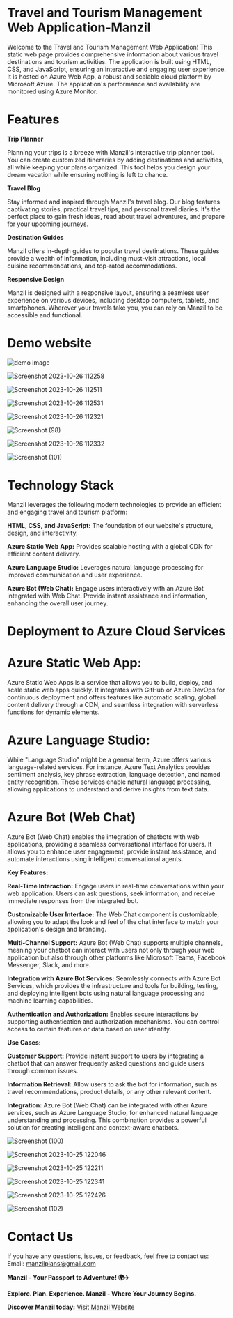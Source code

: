 # Travel and Tourism Management Web Application-Manzil

Welcome to the Travel and Tourism Management Web Application! This static web page provides comprehensive information about various travel destinations and tourism activities. The application is built using HTML, CSS, and JavaScript, ensuring an interactive and engaging user experience. It is hosted on Azure Web App, a robust and scalable cloud platform by Microsoft Azure. The application's performance and availability are monitored using Azure Monitor.

# Features

**Trip Planner**

Planning your trips is a breeze with Manzil's interactive trip planner tool. You can create customized itineraries by adding destinations and activities, all while keeping your plans organized. This tool helps you design your dream vacation while ensuring nothing is left to chance.

**Travel Blog**

Stay informed and inspired through Manzil's travel blog. Our blog features captivating stories, practical travel tips, and personal travel diaries. It's the perfect place to gain fresh ideas, read about travel adventures, and prepare for your upcoming journeys.

**Destination Guides**

Manzil offers in-depth guides to popular travel destinations. These guides provide a wealth of information, including must-visit attractions, local cuisine recommendations, and top-rated accommodations.

**Responsive Design**

Manzil is designed with a responsive layout, ensuring a seamless user experience on various devices, including desktop computers, tablets, and smartphones. Wherever your travels take you, you can rely on Manzil to be accessible and functional.

# Demo website
![demo image](https://github.com/Keerthana-V-25/Manzil/assets/113752923/229d29b1-cd52-4f00-aaaa-6fa0c8c8e265) 

![Screenshot 2023-10-26 112258](https://github.com/Keerthana-V-25/Manzil/assets/113612765/0e4d3271-3a25-43d6-9370-7962ea7f0f8c)

![Screenshot 2023-10-26 112511](https://github.com/Keerthana-V-25/Manzil/assets/113612765/1fc5b79c-24cc-4b2e-bd28-0399777f7c28)

![Screenshot 2023-10-26 112531](https://github.com/Keerthana-V-25/Manzil/assets/113612765/5e008fc5-b5d0-49eb-ad9a-5bf1f2916c5b)

![Screenshot 2023-10-26 112321](https://github.com/Keerthana-V-25/Manzil/assets/113612765/6be442b0-3979-4d63-991b-6032701821cd)

![Screenshot (98)](https://github.com/Keerthana-V-25/Manzil/assets/113612765/478d3e54-e2f1-42c7-b704-9b0b016be0f4)

![Screenshot 2023-10-26 112332](https://github.com/Keerthana-V-25/Manzil/assets/113612765/a6d24335-4fbc-4715-943c-f2ab303ba7d7)

![Screenshot (101)](https://github.com/Keerthana-V-25/Manzil/assets/113752923/52f355d9-b638-48ad-a860-addd447bd976)



# Technology Stack

Manzil leverages the following modern technologies to provide an efficient and engaging travel and tourism platform:

**HTML, CSS, and JavaScript:** The foundation of our website's structure, design, and interactivity.

**Azure Static Web App:** Provides scalable hosting with a global CDN for efficient content delivery.

**Azure Language Studio:** Leverages natural language processing for improved communication and user experience.

**Azure Bot (Web Chat):** Engage users interactively with an Azure Bot integrated with Web Chat. Provide instant assistance and information, enhancing the overall user journey.


# Deployment to Azure Cloud Services

# Azure Static Web App:
Azure Static Web Apps is a service that allows you to build, deploy, and scale static web apps quickly. It integrates with GitHub or Azure DevOps for continuous deployment and offers features like automatic scaling, global content delivery through a CDN, and seamless integration with serverless functions for dynamic elements.

# Azure Language Studio:
While "Language Studio" might be a general term, Azure offers various language-related services. For instance, Azure Text Analytics provides sentiment analysis, key phrase extraction, language detection, and named entity recognition. These services enable natural language processing, allowing applications to understand and derive insights from text data.

# Azure Bot (Web Chat)
Azure Bot (Web Chat) enables the integration of chatbots with web applications, providing a seamless conversational interface for users. It allows you to enhance user engagement, provide instant assistance, and automate interactions using intelligent conversational agents.

**Key Features:**

**Real-Time Interaction:**
Engage users in real-time conversations within your web application. Users can ask questions, seek information, and receive immediate responses from the integrated bot.

**Customizable User Interface:**
The Web Chat component is customizable, allowing you to adapt the look and feel of the chat interface to match your application's design and branding.

**Multi-Channel Support:**
Azure Bot (Web Chat) supports multiple channels, meaning your chatbot can interact with users not only through your web application but also through other platforms like Microsoft Teams, Facebook Messenger, Slack, and more.

**Integration with Azure Bot Services:**
Seamlessly connects with Azure Bot Services, which provides the infrastructure and tools for building, testing, and deploying intelligent bots using natural language processing and machine learning capabilities.

**Authentication and Authorization:**
Enables secure interactions by supporting authentication and authorization mechanisms. You can control access to certain features or data based on user identity.

**Use Cases:**

**Customer Support:** Provide instant support to users by integrating a chatbot that can answer frequently asked questions and guide users through common issues.

**Information Retrieval:** Allow users to ask the bot for information, such as travel recommendations, product details, or any other relevant content.

**Integration:**
Azure Bot (Web Chat) can be integrated with other Azure services, such as Azure Language Studio, for enhanced natural language understanding and processing. This combination provides a powerful solution for creating intelligent and context-aware chatbots.


![Screenshot (100)](https://github.com/Keerthana-V-25/Manzil/assets/113752923/5c87481b-05da-49db-824e-cd554bdfeb32)

![Screenshot 2023-10-25 122046](https://github.com/Keerthana-V-25/Manzil/assets/113612765/e8a42b50-8c9d-40df-b0cb-1d53b7a01147)

![Screenshot 2023-10-25 122211](https://github.com/Keerthana-V-25/Manzil/assets/113612765/3a1b93c8-5f25-4092-ab48-5b857dd9d7e4)

![Screenshot 2023-10-25 122341](https://github.com/Keerthana-V-25/Manzil/assets/113612765/0fbf4d30-0cb9-4964-ada5-ee095cc268ac)

![Screenshot 2023-10-25 122426](https://github.com/Keerthana-V-25/Manzil/assets/113612765/9998f722-204c-446e-85b6-22c5491d685b)

![Screenshot (102)](https://github.com/Keerthana-V-25/Manzil/assets/113752923/06fe0152-a2ee-4d9b-91cc-4395e7334483)



# Contact Us
If you have any questions, issues, or feedback, feel free to contact us:
Email: manzilplans@gmail.com

**Manzil - Your Passport to Adventure! 🌍✈️**

**Explore. Plan. Experience. Manzil - Where Your Journey Begins.**

**Discover Manzil today:**    [Visit Manzil Website]([https://www.example.com/manzil](https://lemon-beach-0c7daf110.4.azurestaticapps.net)https://lemon-beach-0c7daf110.4.azurestaticapps.net)
